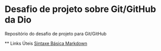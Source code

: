# Desafio de projeto sobre Git/GitHub da Dio
Repositório do desafio de projeto para Git/GitHub

** Links Úteis
[Sintaxe Básica Markdown](https://www.markdownguide.org/basic-syntax/)
